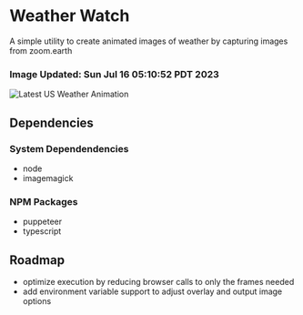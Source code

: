 # Weather Watch

A simple utility to create animated images of weather by capturing images from zoom.earth

### Image Updated: Sun Jul 16 05:10:52 PDT 2023

![Latest US Weather Animation](animations/2023-07-16.webp)

## Dependencies
### System Dependendencies
* node
* imagemagick
### NPM Packages
* puppeteer
* typescript

## Roadmap
* optimize execution by reducing browser calls to only the frames needed
* add environment variable support to adjust overlay and output image options
